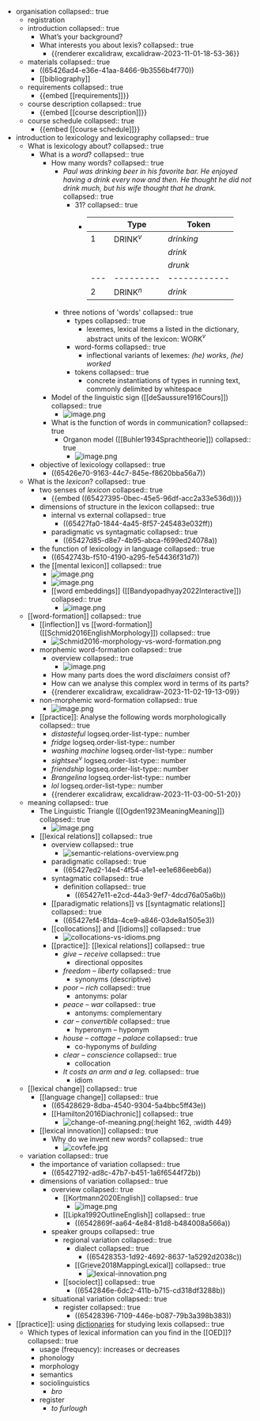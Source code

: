 - organisation
  collapsed:: true
	- registration
	- introduction
	  collapsed:: true
		- What’s your background?
		- What interests you about lexis?
		  collapsed:: true
			- {{renderer excalidraw, excalidraw-2023-11-01-18-53-36}}
	- materials
	  collapsed:: true
		- ((65426ad4-e36e-41aa-8466-9b3556b4f770))
		- [[bibliography]]
	- requirements
	  collapsed:: true
		- {{embed [[requirements]]}}
	- course description
	  collapsed:: true
		- {{embed [[course description]]}}
	- course schedule
	  collapsed:: true
		- {{embed [[course schedule]]}}
- introduction to lexicology and lexicography
  collapsed:: true
	- What is lexicology about?
	  collapsed:: true
		- What is a *word*?
		  collapsed:: true
			- How many words?
			  collapsed:: true
				- *Paul was drinking beer in his favorite bar. He enjoyed having a drink every now and then. He thought he did not drink much, but his wife thought that he drank.*
				  collapsed:: true
					- 31?
					  collapsed:: true
						- |   | Type    | Token      |
						  |---|---------|------------|
						  | 1 | DRINK$^v$ | *drinking* |
						  |   |         | *drink*    |
						  |   |         | *drunk*    |
						  |---|---------|------------|
						  | 2 | DRINK$^n$ | *drink*    |
				- three notions of 'words'
				  collapsed:: true
					- types
					  collapsed:: true
						- lexemes, lexical items a listed in the dictionary, abstract units of the lexicon: WORK$^v$
					- word-forms
					  collapsed:: true
						- inflectional variants of lexemes: *(he) works*, *(he) worked*
					- tokens
					  collapsed:: true
						- concrete instantiations of types in running text, commonly delimited by whitespace
			- Model of the linguistic sign ([[deSaussure1916Cours]])
			  collapsed:: true
				- ![image.png](../assets/image_1698947928175_0.png)
			- What is the function of words in communication?
			  collapsed:: true
				- Organon model ([[Buhler1934Sprachtheorie]])
				  collapsed:: true
					- ![image.png](../assets/image_1698948017991_0.png)
		- objective of lexicology
		  collapsed:: true
			- ((65426e70-9163-44c7-845e-f8620bba56a7))
	- What is the *lexicon*?
	  collapsed:: true
		- two senses of *lexicon*
		  collapsed:: true
			- {{embed ((65427395-0bec-45e5-96df-acc2a33e536d))}}
		- dimensions of structure in the lexicon
		  collapsed:: true
			- internal vs external
			  collapsed:: true
				- ((65427fa0-1844-4a45-8f57-245483e032ff))
			- paradigmatic vs syntagmatic
			  collapsed:: true
				- ((65427d85-d8e7-4b95-abca-f699ed24078a))
		- the function of lexicology in language
		  collapsed:: true
			- ((6542743b-f510-4190-a295-fe54436f31d7))
		- the [[mental lexicon]]
		  collapsed:: true
			- ![image.png](../assets/image_1698948775221_0.png)
			- ![image.png](../assets/image_1698948757878_0.png)
			- [[word embeddings]] ([[Bandyopadhyay2022Interactive]])
			  collapsed:: true
				- ![image.png](../assets/image_1698966813935_0.png)
	- [[word-formation]]
	  collapsed:: true
		- [[inflection]] vs [[word-formation]] ([[Schmid2016EnglishMorphology]])
		  collapsed:: true
			- ![Schmid2016-morphology-vs-word-formation.png](../assets/Schmid2016-morphology-vs-word-formation_1698949643850_0.png)
		- morphemic word-formation
		  collapsed:: true
			- overview
			  collapsed:: true
				- ![image.png](../assets/image_1698966977051_0.png)
			- How many parts does the word *disclaimers* consist of?
			- How can we analyse this complex word in terms of its parts?
			- {{renderer excalidraw, excalidraw-2023-11-02-19-13-09}}
		- non-morphemic word-formation
		  collapsed:: true
			- ![image.png](../assets/image_1698950159306_0.png)
		- [[practice]]: Analyse the following words morphologically
		  collapsed:: true
			- *distasteful*
			  logseq.order-list-type:: number
			- *fridge*
			  logseq.order-list-type:: number
			- *washing machine*
			  logseq.order-list-type:: number
			- *sightsee*$^v$
			  logseq.order-list-type:: number
			- *friendship*
			  logseq.order-list-type:: number
			- *Brangelina*
			  logseq.order-list-type:: number
			- *lol*
			  logseq.order-list-type:: number
			- {{renderer excalidraw, excalidraw-2023-11-03-00-51-20}}
	- meaning
	  collapsed:: true
		- The Linguistic Triangle ([[Ogden1923MeaningMeaning]])
		  collapsed:: true
			- ![image.png](../assets/image_1698949528283_0.png)
		- [[lexical relations]]
		  collapsed:: true
			- overview
			  collapsed:: true
				- ![semantic-relations-overview.png](../assets/semantic-relations-overview_1698949387136_0.png)
			- paradigmatic
			  collapsed:: true
				- ((65427ed2-14e4-4f54-a1e1-ee1e686eeb6a))
			- syntagmatic
			  collapsed:: true
				- definition
				  collapsed:: true
					- ((65427e11-e2cd-44a3-9ef7-4dcd76a05a6b))
			- [[paradigmatic relations]] vs [[syntagmatic relations]]
			  collapsed:: true
				- ((65427ef4-81da-4ce9-a846-03de8a1505e3))
			- [[collocations]] and [[idioms]]
			  collapsed:: true
				- ![collocations-vs-idioms.png](../assets/collocations-vs-idioms_1698949088595_0.png)
			- [[practice]]: [[lexical relations]]
			  collapsed:: true
				- *give* – *receive*
				  collapsed:: true
					- directional opposites
				- *freedom* – *liberty*
				  collapsed:: true
					- synonyms (descriptive)
				- *poor* – *rich*
				  collapsed:: true
					- antonyms: polar
				- *peace* – *war*
				  collapsed:: true
					- antonyms: complementary
				- *car* – *convertible*
				  collapsed:: true
					- hyperonym – hyponym
				- *house* – *cottage* – *palace*
				  collapsed:: true
					- co-hyponyms of *building*
				- *clear* – *conscience*
				  collapsed:: true
					- collocation
				- *It costs an arm and a leg.*
				  collapsed:: true
					- idiom
	- [[lexical change]]
	  collapsed:: true
		- [[language change]]
		  collapsed:: true
			- ((65428629-8dba-4540-9304-5a4bbc5ff43e))
			- [[Hamilton2016Diachronic]]
			  collapsed:: true
				- ![change-of-meaning.png](../assets/change-of-meaning_1698948403017_0.png){:height 162, :width 449}
		- [[lexical innovation]]
		  collapsed:: true
			- Why do we invent new words?
			  collapsed:: true
				- ![covfefe.jpg](../assets/covfefe_1698948489765_0.jpg)
	- variation
	  collapsed:: true
		- the importance of variation
		  collapsed:: true
			- ((65427192-ad8c-47b7-b451-1a6f6544f72b))
		- dimensions of variation
		  collapsed:: true
			- overview
			  collapsed:: true
				- [[Kortmann2020English]]
				  collapsed:: true
					- ![image.png](../assets/image_1698967857979_0.png)
				- [[Lipka1992OutlineEnglish]]
				  collapsed:: true
					- ((6542869f-aa64-4e84-81d8-b484008a566a))
			- speaker groups
			  collapsed:: true
				- regional variation
				  collapsed:: true
					- dialect
					  collapsed:: true
						- ((65428353-1d92-4692-8637-1a5292d2038c))
					- [[Grieve2018MappingLexical]]
					  collapsed:: true
						- ![lexical-innovation.png](../assets/lexical-innovation_1698948545880_0.png)
				- [[sociolect]]
				  collapsed:: true
					- ((6542846e-6dc2-411b-b715-cd318df3288b))
			- situational variation
			  collapsed:: true
				- register
				  collapsed:: true
					- ((65428396-7109-446e-b087-79b3a398b383))
- [[practice]]: using [dictionaries]([[dictionary]]) for studying lexis
  collapsed:: true
	- Which types of lexical information can you find in the [[OED]]?
	  collapsed:: true
		- usage (frequency): increases or decreases
		- phonology
		- morphology
		- semantics
		- sociolinguistics
			- *bro*
		- register
			- *to furlough*